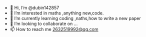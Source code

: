 - 👋 Hi, I’m @dubin142857
- 👀 I’m interested in  maths ,anything new,code.
- 🌱 I’m currently learning coding ,naths,how to write a new paper
- 💞️ I’m looking to collaborate on ...
- 📫 How to reach me 2632519992@qq.com

<!---
dubin142857/dubin142857 is a ✨ special ✨ repository because its `README.md` (this file) appears on your GitHub profile.
You can click the Preview link to take a look at your changes.
--->
